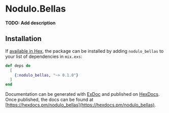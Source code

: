 # Nodulo.Bellas

**TODO: Add description**

## Installation

If [available in Hex](https://hex.pm/docs/publish), the package can be installed
by adding `nodulo_bellas` to your list of dependencies in `mix.exs`:

```elixir
def deps do
  [
    {:nodulo_bellas, "~> 0.1.0"}
  ]
end
```

Documentation can be generated with [ExDoc](https://github.com/elixir-lang/ex_doc)
and published on [HexDocs](https://hexdocs.pm). Once published, the docs can
be found at [https://hexdocs.pm/nodulo_bellas](https://hexdocs.pm/nodulo_bellas).

